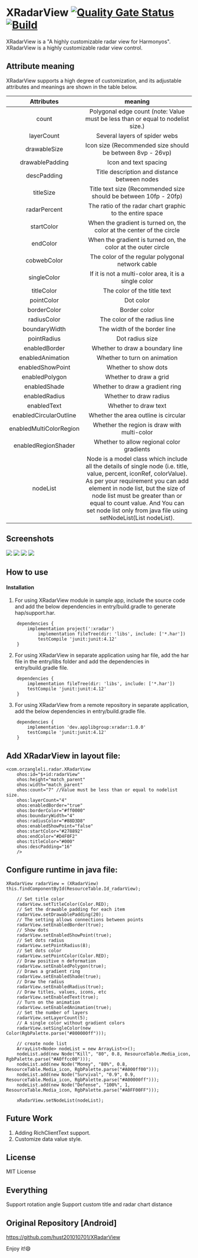 # XRadarView [![Quality Gate Status](https://sonarcloud.io/api/project_badges/measure?project=applibgroup_XRadarView&metric=alert_status)](https://sonarcloud.io/dashboard?id=applibgroup_XRadarView) [![Build](https://github.com/applibgroup/XRadarView/actions/workflows/main.yml/badge.svg)](https://github.com/applibgroup/XRadarView/actions/workflows/main.yml)
XRadarView is a "A highly customizable radar view for Harmonyos". XRadarView is a highly customizable radar view control. 

## Attribute meaning
XRadarView supports a high degree of customization, and its adjustable attributes and meanings are shown in the table below.

|Attributes  | meaning |
|:-------------:|:-------------:|
|count|Polygonal edge count (note: Value must be less than or equal to nodelist size.)|
|layerCount|Several layers of spider webs|
|drawableSize|Icon size (Recommended size should be between 8vp - 26vp)|
|drawablePadding|Icon and text spacing|
|descPadding|Title description and distance between nodes|
|titleSize|Title text size (Recommended size should be between 10fp - 20fp)|
|radarPercent|The ratio of the radar chart graphic to the entire space|
|startColor|When the gradient is turned on, the color at the center of the circle|
|endColor|When the gradient is turned on, the color at the outer circle|
|cobwebColor|The color of the regular polygonal network cable|
|singleColor|If it is not a multi-color area, it is a single color|
|titleColor|The color of the title text|
|pointColor|Dot color|
|borderColor|Border color|
|radiusColor|The color of the radius line|
|boundaryWidth|The width of the border line|
|pointRadius|Dot radius size|
|enabledBorder|Whether to draw a boundary line|
|enabledAnimation|Whether to turn on animation|
|enabledShowPoint|Whether to show dots|
|enabledPolygon|Whether to draw a grid|
|enabledShade|Whether to draw a gradient ring|
|enabledRadius|Whether to draw radius|
|enabledText|Whether to draw text|
|enabledCircularOutline|Whether the area outline is circular|
|enabledMultiColorRegion|Whether the region is draw with multi-color|
|enabledRegionShader|Whether to allow regional color gradients|
|nodeList|Node is a model class which include all the details of single node (i.e. title, value, percent, iconRef, colorValue). As per your requirement you can add element in node list, but the size of node list must be greater than or equal to count value. And You can set node list only from java file using setNodeList(List<Node> nodeList).|



## Screenshots
![](https://github.com/applibgroup/XRadarView/blob/master/screenshot/Screenshot%20(1).png)
![](https://github.com/applibgroup/XRadarView/blob/master/screenshot/Screenshot%20(2).png)
![](https://github.com/applibgroup/XRadarView/blob/master/screenshot/Screenshot%20(4).png)
![](https://github.com/Click2cloud-Eros/XRadarView-1/blob/main/screenshot/Screenshot%20(3).png)

## How to use

#### Installation
1. For using XRadarView module in sample app, include the source code and add the below dependencies in entry/build.gradle to generate hap/support.har.
```
	dependencies {
		implementation project(':xradar')
        	implementation fileTree(dir: 'libs', include: ['*.har'])
        	testCompile 'junit:junit:4.12'
	}
```
2. For using XRadarView in separate application using har file, add the har file in the entry/libs folder and add the dependencies in entry/build.gradle file.
```
	dependencies {
		implementation fileTree(dir: 'libs', include: ['*.har'])
		testCompile 'junit:junit:4.12'
	}

```
3. For using XRadarView from a remote repository in separate application, add the below dependencies in entry/build.gradle file.
```
	dependencies {
		implementation 'dev.applibgroup:xradar:1.0.0'
		testCompile 'junit:junit:4.12'
	}
```

## Add XRadarView in layout file: 

    <com.orzangleli.radar.XRadarView
        ohos:id="$+id:radarView"
        ohos:height="match_parent"
        ohos:width="match_parent"
        ohos:count="7" //Value must be less than or equal to nodelist size.
        ohos:layerCount="4"
        ohos:enabledBorder="true"
        ohos:borderColor="#ff0000"
        ohos:boundaryWidth="4"
        ohos:radiusColor="#88D3D8"
        ohos:enabledShowPoint="false"
        ohos:startColor="#278892"
        ohos:endColor="#D4F0F2"
        ohos:titleColor="#000"
        ohos:descPadding="16"
        />
        
## Configure runtime in java file:

    XRadarView radarView = (XRadarView) this.findComponentById(ResourceTable.Id_radarView);
    
        // Set title color
        radarView.setTitleColor(Color.RED);
        // Set the drawable padding for each item
        radarView.setDrawablePadding(20);
        // The setting allows connections between points
        radarView.setEnabledBorder(true);
        // Show dots
        radarView.setEnabledShowPoint(true);
        // Set dots radius
        radarView.setPointRadius(8);
        // Set dots color
        radarView.setPointColor(Color.RED);
        // Draw positive n deformation
        radarView.setEnabledPolygon(true);
        // Draws a gradient ring
        radarView.setEnabledShade(true);
        // Draw the radius
        radarView.setEnabledRadius(true);
        // Draw titles, values, icons, etc
        radarView.setEnabledText(true);
        // Turn on the animation
        radarView.setEnabledAnimation(true);
        // Set the number of layers
        radarView.setLayerCount(5);
        // A single color without gradient colors
        radarView.setSingleColor(new Color(RgbPalette.parse("#800000ff")));
        
        // create node list
        ArrayList<Node> nodeList = new ArrayList<>();
        nodeList.add(new Node("Kill", "80", 0.8, ResourceTable.Media_icon, RgbPalette.parse("#A0ffcc00")));
        nodeList.add(new Node("Money", "80%", 0.8, ResourceTable.Media_icon, RgbPalette.parse("#A000ff00")));
        nodeList.add(new Node("Survival", "0.9", 0.9, ResourceTable.Media_icon, RgbPalette.parse("#A00000ff")));
        nodeList.add(new Node("Defense", "100%", 1, ResourceTable.Media_icon, RgbPalette.parse("#A0FF00FF")));
        
        xRadarView.setNodeList(nodeList);
        
## Future Work
1. Adding RichClientText support.
2. Customize data value style.

## License
MIT License

## Everything
Support rotation angle
Support custom title and radar chart distance  

## Original Repository [Android] 
https://github.com/hust201010701/XRadarView

Enjoy it!:smile:      
